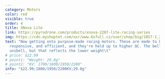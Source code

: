 ```yaml
---
category: Motors
color: red
visible: true
order: 4
title: XNova Lite
link: https://pyrodrone.com/products/xnova-2207-lite-racing-series
img: https://cdn.myshoptet.com/usr/www.6sfull.cz/user/shop/big/1857-1_2474-2-xnova-lite-2207-1800kvb.jpg?61b4d132
text: "Now getting onto purpose-made racing motors. These are made to be light,
  responsive, and efficient, and they're held up to higher QC. The bells aren't
  unibell, but that reflects the lower weight\t"
# price: $22.99
# point1: "Weight: 29.8g"
# point2: "KV: 1700/1800/1950/2200"
info: "$22.99;1800/1950/2200KV;29.8g"
---
```

